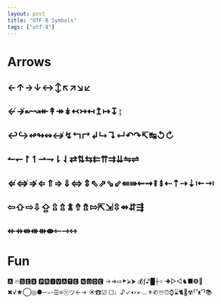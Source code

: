 ```yaml
---
layout: post
title: "UTF-8 Symbols"
tags: ["utf-8"]
---
```


# Arrows

## ←↑→↓↔↕↖↗↘↙

## ↚↛↜↝↞↟↠↡↢↣↤↥↦↧↨

## ↩↪↫↬↭↮↯↰↱↲↳↴↵↶↷↸↹↺↻

## ↼↽↾↿⇀⇁⇂⇃⇄⇅⇆⇇⇈⇉⇊⇋⇌

## ⇍⇎⇏⇐⇑⇒⇓⇔⇕⇖⇗⇘⇙⇚⇛⇜⇝⇞⇟⇠⇡⇢⇣⇤⇥

## ⇦⇧⇨⇩⇪⇫⇬⇭⇮⇯⇰⇱⇲⇳⇴⇵⇶

## ⇷⇸⇹⇺⇻⇼⇽⇾⇿

# Fun

🅰️
🔥🆂🅴🆇 🅿️🆁🅸🆅🅰️🆃🅴 🅽🆄🅳🅴
 →⇒⇨⯈⮚⮞ 💰ƒ♪█┼♀·✚▷◁♞■❽👤✖√★◯◎●─−-☰≡㋡ツ←→ ☀☎☑
 ☐♩♪✓•›×·…⚜✆☏⏰⌚⌛🐈💪☢ˁ˚ᴥ˚ˀ📚